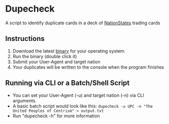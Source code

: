 # Dupecheck
A script to identify duplicate cards in a deck of [NationStates](https://www.nationstates.net) trading cards
## Instructions
1. Download the latest [binary](https://github.com/nsupc/dupecheck/releases) for your operating system.
3. Run the binary (double click it)
4. Submit your User-Agent and target nation
5. Your duplicates will be written to the console when the program finishes
## Running via CLI or a Batch/Shell Script
- You can set your User-Agent (-u) and target nation (-n) via CLI arguments.
- A basic batch script would look like this: ``dupecheck -u UPC -n "The United Peoples of Centrism" > output.txt``
- Run "dupecheck -h" for more information
